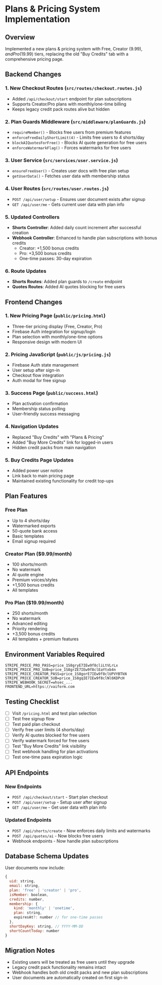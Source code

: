 # Plans & Pricing System Implementation

## Overview
Implemented a new plans & pricing system with Free, Creator ($9.99), and Pro ($19.99) tiers, replacing the old "Buy Credits" tab with a comprehensive pricing page.

## Backend Changes

### 1. New Checkout Routes (`src/routes/checkout.routes.js`)
- Added `/api/checkout/start` endpoint for plan subscriptions
- Supports Creator/Pro plans with monthly/one-time billing
- Keeps legacy credit pack routes alive but hidden

### 2. Plan Guards Middleware (`src/middleware/planGuards.js`)
- `requireMember()` - Blocks free users from premium features
- `enforceFreeDailyShortLimit(4)` - Limits free users to 4 shorts/day
- `blockAIQuotesForFree()` - Blocks AI quote generation for free users
- `enforceWatermarkFlag()` - Forces watermarks for free users

### 3. User Service (`src/services/user.service.js`)
- `ensureFreeUser()` - Creates user docs with free plan setup
- `getUserData()` - Fetches user data with membership status

### 4. User Routes (`src/routes/user.routes.js`)
- `POST /api/user/setup` - Ensures user document exists after signup
- `GET /api/user/me` - Gets current user data with plan info

### 5. Updated Controllers
- **Shorts Controller**: Added daily count increment after successful creation
- **Webhook Controller**: Enhanced to handle plan subscriptions with bonus credits
  - Creator: +1,500 bonus credits
  - Pro: +3,500 bonus credits
  - One-time passes: 30-day expiration

### 6. Route Updates
- **Shorts Routes**: Added plan guards to `/create` endpoint
- **Quotes Routes**: Added AI quotes blocking for free users

## Frontend Changes

### 1. New Pricing Page (`public/pricing.html`)
- Three-tier pricing display (Free, Creator, Pro)
- Firebase Auth integration for signup/login
- Plan selection with monthly/one-time options
- Responsive design with modern UI

### 2. Pricing JavaScript (`public/js/pricing.js`)
- Firebase Auth state management
- User setup after sign-in
- Checkout flow integration
- Auth modal for free signup

### 3. Success Page (`public/success.html`)
- Plan activation confirmation
- Membership status polling
- User-friendly success messaging

### 4. Navigation Updates
- Replaced "Buy Credits" with "Plans & Pricing"
- Added "Buy More Credits" link for logged-in users
- Hidden credit packs from main navigation

### 5. Buy Credits Page Updates
- Added power user notice
- Link back to main pricing page
- Maintained existing functionality for credit top-ups

## Plan Features

### Free Plan
- Up to 4 shorts/day
- Watermarked exports
- 50-quote bank access
- Basic templates
- Email signup required

### Creator Plan ($9.99/month)
- 100 shorts/month
- No watermark
- AI quote engine
- Premium voices/styles
- +1,500 bonus credits
- All templates

### Pro Plan ($19.99/month)
- 250 shorts/month
- No watermark
- Advanced editing
- Priority rendering
- +3,500 bonus credits
- All templates + premium features

## Environment Variables Required
```env
STRIPE_PRICE_PRO_PASS=price_1S8gryE7IEw9f8cliLtVLrLx
STRIPE_PRICE_PRO_SUB=price_1S8grZE7IEw9f8clEaYtxb4n
STRIPE_PRICE_CREATOR_PASS=price_1S8gorE7IEw9f8clUPVYBTkN
STRIPE_PRICE_CREATOR_SUB=price_1S8gqIE7IEw9f8clNl6KDPcH
STRIPE_WEBHOOK_SECRET=whsec_...
FRONTEND_URL=https://vaiform.com
```

## Testing Checklist
- [ ] Visit `/pricing.html` and test plan selection
- [ ] Test free signup flow
- [ ] Test paid plan checkout
- [ ] Verify free user limits (4 shorts/day)
- [ ] Verify AI quotes blocked for free users
- [ ] Verify watermark forced for free users
- [ ] Test "Buy More Credits" link visibility
- [ ] Test webhook handling for plan activations
- [ ] Test one-time pass expiration logic

## API Endpoints

### New Endpoints
- `POST /api/checkout/start` - Start plan checkout
- `POST /api/user/setup` - Setup user after signup
- `GET /api/user/me` - Get user data with plan info

### Updated Endpoints
- `POST /api/shorts/create` - Now enforces daily limits and watermarks
- `POST /api/quotes/ai` - Now blocks free users
- Webhook endpoints - Now handle plan subscriptions

## Database Schema Updates
User documents now include:
```javascript
{
  uid: string,
  email: string,
  plan: 'free' | 'creator' | 'pro',
  isMember: boolean,
  credits: number,
  membership: {
    kind: 'monthly' | 'onetime',
    plan: string,
    expiresAt?: number // for one-time passes
  },
  shortDayKey: string, // YYYY-MM-DD
  shortCountToday: number
}
```

## Migration Notes
- Existing users will be treated as free users until they upgrade
- Legacy credit pack functionality remains intact
- Webhook handles both old credit packs and new plan subscriptions
- User documents are automatically created on first sign-in
